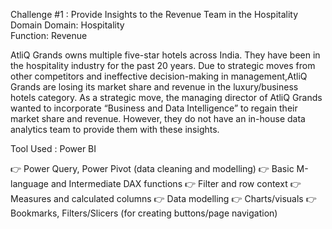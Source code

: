 Challenge #1 : 
Provide Insights to the Revenue Team in the Hospitality Domain
Domain:  Hospitality       
Function: Revenue

AtliQ Grands owns multiple five-star hotels across India. 
They have been in the hospitality industry for the past 20 years.
Due to strategic moves from other competitors and ineffective decision-making in management,AtliQ Grands are losing its market share and revenue in the luxury/business hotels category.
As a strategic move, the managing director of AtliQ Grands wanted to incorporate “Business and Data Intelligence” to regain their market share and revenue.
However, they do not have an in-house data analytics team to provide them with these insights.

Tool Used : Power BI 

  👉 Power Query, Power Pivot (data cleaning and modelling)
  👉 Basic M-language and Intermediate DAX functions
  👉 Filter and row context
  👉 Measures and calculated columns
  👉 Data modelling 
  👉 Charts/visuals 
  👉 Bookmarks, Filters/Slicers (for creating buttons/page navigation)
